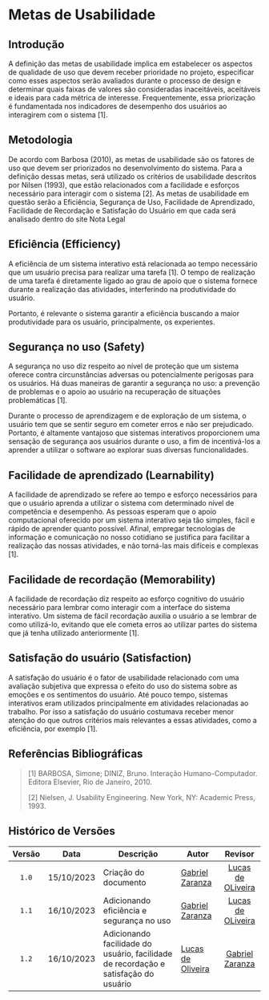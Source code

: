 # Metas de Usabilidade

## Introdução

A definição das metas de usabilidade implica em estabelecer os aspectos de qualidade de uso que devem receber prioridade no projeto, especificar como esses aspectos serão avaliados durante o processo de design e determinar quais faixas de valores são consideradas inaceitáveis, aceitáveis e ideais para cada métrica de interesse. Frequentemente, essa priorização é fundamentada nos indicadores de desempenho dos usuários ao interagirem com o sistema [1].

## Metodologia

De acordo com Barbosa (2010), as metas de usabilidade são os fatores de uso que devem ser priorizados no desenvolvimento do sistema. Para a definição dessas metas, será utilizado os critérios de usabilidade descritos por Nilsen (1993), que estão relacionados com a facilidade e esforços necessário para interagir com o sistema [2]. As metas de usabilidade em questão serão a Eficiência, Segurança de Uso, Facilidade de Aprendizado, Facilidade de Recordação e Satisfação do Usuário em que cada será analisado dentro do site Nota Legal

## Eficiência (Efficiency)

A eficiência de um sistema interativo está relacionada ao tempo necessário que um usuário precisa para realizar uma tarefa [1]. O tempo de realização de uma tarefa é diretamente ligado ao grau de apoio que o sistema fornece durante a realização das atividades, interferindo na produtividade do usuário.

Portanto, é relevante o sistema garantir a eficiência buscando a maior produtividade para os usuário, principalmente, os experientes.

## Segurança no uso (Safety)

A segurança no uso diz respeito ao nível de proteção que um sistema oferece contra circunstâncias adversas ou potencialmente perigosas para os usuários. Há duas maneiras de garantir a segurança no uso: a prevenção de problemas e o apoio ao usuário na recuperação de situações problemáticas [1].

Durante o processo de aprendizagem e de exploração de um sistema, o usuário tem que se sentir seguro em cometer erros e não ser prejudicado. Portanto, é altamente vantajoso que sistemas interativos proporcionem uma sensação de segurança aos usuários durante o uso, a fim de incentivá-los a aprender a utilizar o software ao explorar suas diversas funcionalidades.

## Facilidade de aprendizado (Learnability)

  A facilidade de aprendizado se refere ao tempo e esforço necessários para que o usuário aprenda a utilizar o sistema com determinado nível de competência e desempenho. As pessoas esperam que o apoio computacional oferecido por um sistema interativo seja tão simples, fácil e rápido de aprender quanto possível. Afinal, empregar tecnologias de informação e comunicação no nosso cotidiano se justifica para facilitar a realização das nossas atividades, e não torná-las mais difíceis e complexas [1].

## Facilidade de recordação (Memorability)

A facilidade de recordação diz respeito ao esforço cognitivo do usuário necessário para lembrar como interagir com a interface do sistema interativo. Um sistema de fácil recordação auxilia o usuário a se lembrar de como utilizá-lo, evitando que ele cometa erros ao utilizar partes do sistema que já tenha utilizado anteriormente [1].

## Satisfação do usuário (Satisfaction)

A satisfação do usuário é o fator de usabilidade relacionado com uma avaliação subjetiva que expressa o efeito do uso do sistema sobre as emoções e os sentimentos do usuário. Até pouco tempo, sistemas interativos eram utilizados principalmente em atividades relacionadas ao trabalho. Por isso a satisfação do usuário costumava receber menor atenção do que outros critérios mais relevantes a essas atividades, como a eficiência, por exemplo [1].

## Referências Bibliográficas

> [1] BARBOSA, Simone; DINIZ, Bruno. Interação Humano-Computador. Editora Elsevier, Rio de Janeiro, 2010.
>
> [2] Nielsen, J. Usability Engineering. New York, NY: Academic Press, 1993.

## Histórico de Versões

|Versão|Data|Descrição|Autor|Revisor|
|:----:|----|---------|-----|:-------:|
|`1.0`|15/10/2023|Criação do documento|[Gabriel Zaranza](https://github.com/gzaranza)|[Lucas de OLiveira](https://github.com/LucasOliveiraDiasMarquesFerreira)|
|`1.1`|16/10/2023|Adicionando eficiência e segurança no uso|[Gabriel Zaranza](https://github.com/gzaranza)|[Lucas de OLiveira](https://github.com/LucasOliveiraDiasMarquesFerreira)|
|`1.2`|16/10/2023|Adicionando facilidade do usuário, facilidade de recordação e satisfação do usuário|[Lucas de Oliveira](https://github.com/LucasOliveiraDiasMarquesFerreira)|[Gabriel Zaranza](https://github.com/gzaranza)|
